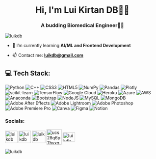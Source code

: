 <h1 align="center">Hi, I'm Lui Kirtan DB🙋‍♂️</h1>
<h3 align="center">A budding Biomedical Engineer🧬🦾</h3>
<p align="left"> <img src="https://komarev.com/ghpvc/?username=luikdb&label=Profile%20views&color=0e75b6&style=flat" alt="luikdb" /> </p>

- 🌱 I’m currently learning **AI/ML and Frontend Development**

- 📫 Contact me: **luikdb@gmail.com**


## 💻 Tech Stack:
![Python](https://img.shields.io/badge/python-3670A0?style=flat&logo=python&logoColor=ffdd54) ![C++](https://img.shields.io/badge/c++-%2300599C.svg?style=flat&logo=c%2B%2B&logoColor=white) ![CSS3](https://img.shields.io/badge/css3-%231572B6.svg?style=flat&logo=css3&logoColor=white) ![HTML5](https://img.shields.io/badge/html5-%23E34F26.svg?style=flat&logo=html5&logoColor=white) ![NumPy](https://img.shields.io/badge/numpy-%23013243.svg?style=flat&logo=numpy&logoColor=white) ![Pandas](https://img.shields.io/badge/pandas-%23150458.svg?style=flat&logo=pandas&logoColor=white) ![Plotly](https://img.shields.io/badge/Plotly-%233F4F75.svg?style=flat&logo=plotly&logoColor=white) ![scikit-learn](https://img.shields.io/badge/scikit--learn-%23F7931E.svg?style=flat&logo=scikit-learn&logoColor=white) ![TensorFlow](https://img.shields.io/badge/TensorFlow-%23FF6F00.svg?style=flat&logo=TensorFlow&logoColor=white)  ![Google Cloud](https://img.shields.io/badge/Google%20Cloud-%234285F4.svg?style=flat&logo=google-cloud&logoColor=white) ![Heroku](https://img.shields.io/badge/heroku-%23430098.svg?style=flat&logo=heroku&logoColor=white) ![Azure](https://img.shields.io/badge/azure-%230072C6.svg?style=flat&logo=azure-devops&logoColor=white) ![AWS](https://img.shields.io/badge/AWS-%23FF9900.svg?style=flat&logo=amazon-aws&logoColor=white)![Anaconda](https://img.shields.io/badge/Anaconda-%2344A833.svg?style=flat&logo=anaconda&logoColor=white) ![Bootstrap](https://img.shields.io/badge/bootstrap-%23563D7C.svg?style=flat&logo=bootstrap&logoColor=white) ![NodeJS](https://img.shields.io/badge/node.js-6DA55F?style=flat&logo=node.js&logoColor=white) ![MySQL](https://img.shields.io/badge/mysql-%2300f.svg?style=flat&logo=mysql&logoColor=white) ![MongoDB](https://img.shields.io/badge/MongoDB-%234ea94b.svg?style=flat&logo=mongodb&logoColor=white) ![Adobe After Effects](https://img.shields.io/badge/Adobe%20After%20Effects-9999FF.svg?style=flat&logo=Adobe%20After%20Effects&logoColor=white) ![Adobe Lightroom](https://img.shields.io/badge/Adobe%20Lightroom-31A8FF.svg?style=flat&logo=Adobe%20Lightroom&logoColor=white) ![Adobe Photoshop](https://img.shields.io/badge/adobephotoshop-%2331A8FF.svg?style=flat&logo=adobephotoshop&logoColor=white) ![Adobe Premiere Pro](https://img.shields.io/badge/Adobe%20Premiere%20Pro-9999FF.svg?style=flat&logo=Adobe%20Premiere%20Pro&logoColor=white) ![Canva](https://img.shields.io/badge/Canva-%2300C4CC.svg?style=flat&logo=Canva&logoColor=white) 	![Figma](https://img.shields.io/badge/figma-%23F24E1E.svg?style=flat&logo=figma&logoColor=white) ![Notion](https://img.shields.io/badge/Notion-%23000000.svg?style=flat&logo=notion&logoColor=white)

<h3 align="left">Socials:</h3>
<p align="left">
<a href="https://linkedin.com/in/luikdb" target="blank"><img align="center" src="https://www.vectorlogo.zone/logos/linkedin/linkedin-tile.svg" alt="luikdb" height="40" width="40" /></a>
<a href="https://www.codechef.com/users/luikdb" target="blank"><img align="center" src="https://cdn.jsdelivr.net/npm/simple-icons@3.1.0/icons/codechef.svg" alt="luikdb" height="40" width="40" /></a>
<a href="https://www.leetcode.com/luikdb" target="blank"><img align="center" src="https://upload.wikimedia.org/wikipedia/commons/1/19/LeetCode_logo_black.png" alt="luikdb" height="40" width="43" /></a>
<a href="https://www.youtube.com/c/ucs28q6p7hvxq2an7xvyyxuw" target="blank"><img align="center" src="https://www.vectorlogo.zone/logos/youtube/youtube-icon.svg" alt="ucs28q6p7hvxq2an7xvyyxuw" height="50" width="49" /></a>
<a href="https://twitter.com/luikdb" target="blank"><img align="center" src="https://www.vectorlogo.zone/logos/twitter/twitter-official.svg" alt="luikdb" height="30" width="40" /></a>
</p>

<img align="center" src="https://github-readme-streak-stats.herokuapp.com/?user=luikdb&&theme=monokai" alt="luikdb" />
